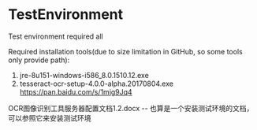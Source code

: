 # TestEnvironment
Test environment required all


Required installation tools(due to size limitation in GitHub, so some tools only provide path):
1. jre-8u151-windows-i586_8.0.1510.12.exe
2. tesseract-ocr-setup-4.0.0-alpha.20170804.exe
https://pan.baidu.com/s/1mjg9Jq4


OCR图像识别工具服务器配置文档1.2.docx  -- 也算是一个安装测试环境的文档，可以参照它来安装测试环境
